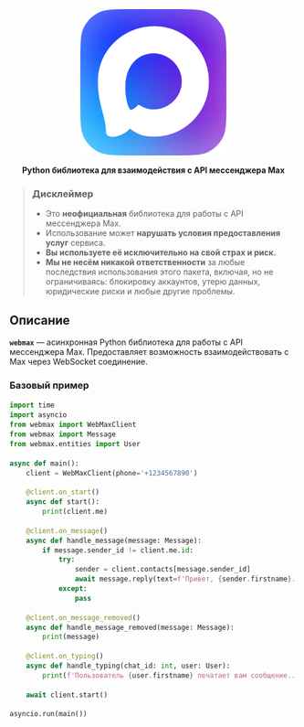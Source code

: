 <p align="center">
    <img src="assets/logo.png" alt="WebMax" width="256">
</p>

<p align="center">
    <strong>Python библиотека для взаимодействия с API мессенджера Max</strong>
</p>

> <h3><strong>Дисклеймер</strong></h3>
> 
> *   Это **неофициальная** библиотека для работы с API мессенджера Max.
> *   Использование может **нарушать условия предоставления услуг** сервиса.
> *   **Вы используете её исключительно на свой страх и риск.**
> *   **Мы не несём никакой ответственности** за любые последствия использования этого пакета, включая, но не ограничиваясь: блокировку аккаунтов, утерю данных, юридические риски и любые другие проблемы.

## Описание

**`webmax`** — асинхронная Python библиотека для работы с API мессенджера Max. Предоставляет возможность взаимодействовать с Max через WebSocket соединение.

### Базовый пример

```python
import time
import asyncio
from webmax import WebMaxClient
from webmax import Message
from webmax.entities import User

async def main():
    client = WebMaxClient(phone='+1234567890')

    @client.on_start()
    async def start():
        print(client.me)

    @client.on_message()
    async def handle_message(message: Message):
        if message.sender_id != client.me.id:
            try:
                sender = client.contacts[message.sender_id]
                await message.reply(text=f'Привет, {sender.firstname}. Сейчас я занят, отвечу позже', cid=int(time.time()))
            except:
                pass

    @client.on_message_removed()
    async def handle_message_removed(message: Message):
        print(message)

    @client.on_typing()
    async def handle_typing(chat_id: int, user: User):
        print(f'Пользователь {user.firstname} печатает вам сообщение...')

    await client.start()

asyncio.run(main())
```


